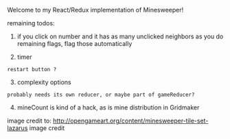 Welcome to my React/Redux implementation of Minesweeper! 


remaining todos:

  1) if you click on number and it has as many unclicked neighbors as you do remaining flags, flag those automatically 

  2) timer 

    restart button ? 

  3) complexity options 

    probably needs its own reducer, or maybe part of gameReducer? 

  4) mineCount is kind of a hack, as is mine distribution in Gridmaker


  
image credit to:
http://opengameart.org/content/minesweeper-tile-set-lazarus image credit 
